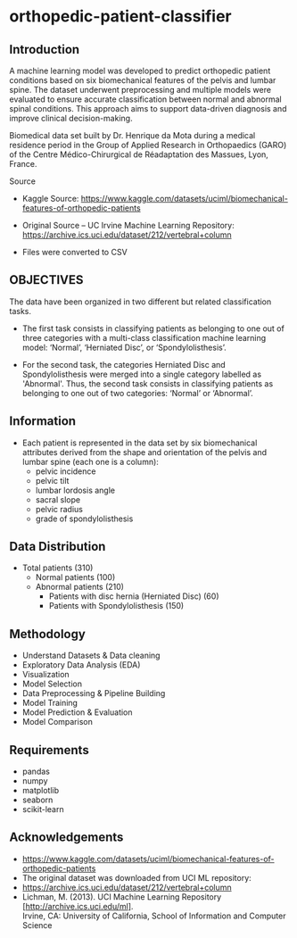# orthopedic-patient-classifier

## Introduction

A machine learning model was developed to predict orthopedic patient conditions based on six biomechanical features of the pelvis and lumbar spine. The dataset underwent preprocessing and multiple models were evaluated to ensure accurate classification between normal and abnormal spinal conditions. This approach aims to support data-driven diagnosis and improve clinical decision-making.

Biomedical data set built by Dr. Henrique da Mota during a medical residence period in the Group of Applied Research in Orthopaedics (GARO) of the Centre Médico-Chirurgical de Réadaptation des Massues, Lyon, France. 

Source

- Kaggle Source: 
https://www.kaggle.com/datasets/uciml/biomechanical-features-of-orthopedic-patients

- Original Source – UC Irvine Machine Learning Repository: 
https://archive.ics.uci.edu/dataset/212/vertebral+column

- Files were converted to CSV


## OBJECTIVES
The data have been organized in two different but related classification tasks.

* The first task consists in classifying patients as belonging to one out of three categories with a multi-class classification machine learning model: ‘Normal’, ‘Herniated Disc’, or ‘Spondylolisthesis’. 

* For the second task, the categories Herniated Disc and Spondylolisthesis were merged into a single category labelled as 'Abnormal'. Thus, the second task consists in classifying patients as belonging to one out of two categories: ‘Normal’ or ‘Abnormal’.


## Information

- Each patient is represented in the data set by six biomechanical attributes derived from the shape and orientation of the pelvis and lumbar spine (each one is a column):
    - pelvic incidence
    - pelvic tilt
    - lumbar lordosis angle
    - sacral slope
    - pelvic radius
    - grade of spondylolisthesis


## Data Distribution

- Total patients (310)
    - Normal patients (100)
    - Abnormal patients (210)
        - Patients with disc hernia (Herniated Disc) (60)
        - Patients with Spondylolisthesis (150)


## Methodology

- Understand Datasets & Data cleaning
- Exploratory Data Analysis (EDA)
- Visualization
- Model Selection
- Data Preprocessing & Pipeline Building
- Model Training
- Model Prediction & Evaluation
- Model Comparison


## Requirements

- pandas
- numpy
- matplotlib
- seaborn
- scikit-learn


## Acknowledgements

- https://www.kaggle.com/datasets/uciml/biomechanical-features-of-orthopedic-patients
- The original dataset was downloaded from UCI ML repository:
- https://archive.ics.uci.edu/dataset/212/vertebral+column
- Lichman, M. (2013). UCI Machine Learning Repository [http://archive.ics.uci.edu/ml]. <br>
Irvine, CA: University of California, School of Information and Computer Science


